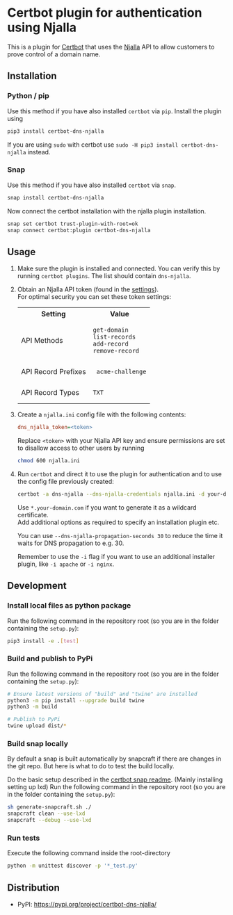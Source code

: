 # Certbot plugin for authentication using Njalla

This is a plugin for [Certbot](https://certbot.eff.org/) that uses the [Njalla](https://njal.la/) API
to allow customers to prove control of a domain name.

## Installation

### Python / pip

Use this method if you have also installed `certbot` via `pip`.
Install the plugin using

```sh
pip3 install certbot-dns-njalla
```

If you are using `sudo` with certbot use `sudo -H pip3 install certbot-dns-njalla` instead.

### Snap

Use this method if you have also installed `certbot` via `snap`.

```sh
snap install certbot-dns-njalla
```

Now connect the certbot installation with the njalla plugin installation.

```sh
snap set certbot trust-plugin-with-root=ok
snap connect certbot:plugin certbot-dns-njalla
```

## Usage

1. Make sure the plugin is installed and connected. You can verify this by running `certbot plugins`. The list should contain `dns-njalla`.

2. Obtain an Njalla API token (found in the [settings](https://njal.la/settings/api/)).\
   For optimal security you can set these token settings:

   <table>
   <tr>
      <th> Setting </th><th> Value </th>
   </tr>
   <tr>
      <td> API Methods </td>
      <td>

      ```
      get-domain
      list-records
      add-record
      remove-record
      ```
      </td>
   </tr>
   <tr>
      <td> API Record Prefixes </td>
      <td>

      ```
      _acme-challenge
      ```
      </td>
   </tr>
   <tr>
      <td> API Record Types </td>
      <td>

      ```
      TXT
      ```
      </td>
   </tr>
   </table>

3. Create a `njalla.ini` config file with the following contents:

   ```ini
   dns_njalla_token=<token>
   ```

   Replace `<token>` with your Njalla API key and ensure permissions are set
   to disallow access to other users by running

   ```sh
   chmod 600 njalla.ini
   ```

4. Run `certbot` and direct it to use the plugin for authentication and to use
   the config file previously created:

   ```sh
   certbot -a dns-njalla --dns-njalla-credentials njalla.ini -d your-domain.com
   ```

   Use `*.your-domain.com` if you want to generate it as a wildcard certificate.  
   Add additional options as required to specify an installation plugin etc.

   You can use `--dns-njalla-propagation-seconds 30` to reduce the time it waits for DNS propagation to e.g. 30.

   Remember to use the `-i` flag if you want to use an additional installer plugin, like `-i apache` or `-i nginx`.

## Development

### Install local files as python package

Run the following command in the repository root (so you are in the folder containing the `setup.py`):

```sh
pip3 install -e .[test]
```

### Build and publish to PyPi

Run the following command in the repository root (so you are in the folder containing the `setup.py`):

```sh
# Ensure latest versions of "build" and "twine" are installed
python3 -m pip install --upgrade build twine
python3 -m build

# Publish to PyPi
twine upload dist/*
```

### Build snap locally

By default a snap is built automatically by snapcraft if there are changes in the git repo. But here is what to do to test the build locally.

Do the basic setup described in the [certbot snap readme](https://github.com/certbot/certbot/tree/master/tools/snap#local-testing-and-development). (Mainly installing setting up lxd)
Run the following command in the repository root (so you are in the folder containing the `setup.py`):

```sh
sh generate-snapcraft.sh ./
snapcraft clean --use-lxd
snapcraft --debug --use-lxd
```

### Run tests

Execute the following command inside the root-directory

```sh
python -m unittest discover -p '*_test.py'
```

## Distribution

- PyPI: https://pypi.org/project/certbot-dns-njalla/
